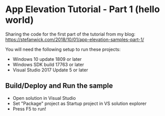 # App Elevation Tutorial - Part 1 (hello world)

Sharing the code for the first part of the tutorial from my blog: https://stefanwick.com/2018/10/01/app-elevation-samples-part-1/

You will need the following setup to run these projects:
- Windows 10 update 1809 or later
- Windows SDK build 17763 or later
- Visual Studio 2017 Update 5 or later


Build/Deploy and Run the sample
-------------------------------
- Open solution in Visual Studio
- Set "Package" project as Startup project in VS solution explorer
- Press F5 to run!
